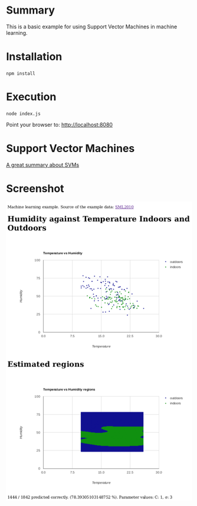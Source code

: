 # Summary
This is a basic example for using Support Vector Machines in machine learning.

# Installation
`npm install`

# Execution
`node index.js`

Point your browser to: [http://localhost:8080](http://localhost:8080)

# Support Vector Machines
[A great summary about SVMs](http://pages.cs.wisc.edu/~jerryzhu/cs540/handouts/hearst98-SVMtutorial.pdf)

# Screenshot

![alt text](pics/ml.png "Screenshot")
